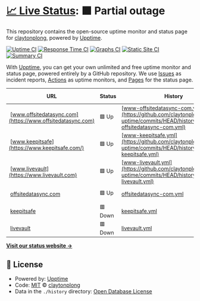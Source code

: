 # [📈 Live Status](https://uptime.clong.us): <!--live status--> **🟧 Partial outage**

This repository contains the open-source uptime monitor and status page for [claytonplong](https://uptime.clong.us), powered by [Upptime](https://github.com/upptime/upptime).

[![Uptime CI](https://github.com/claytonplong/backup-uptime/workflows/Uptime%20CI/badge.svg)](https://github.com/claytonplong/backup-uptime/actions?query=workflow%3A%22Uptime+CI%22)
[![Response Time CI](https://github.com/claytonplong/backup-uptime/workflows/Response%20Time%20CI/badge.svg)](https://github.com/claytonplong/backup-uptime/actions?query=workflow%3A%22Response+Time+CI%22)
[![Graphs CI](https://github.com/claytonplong/backup-uptime/workflows/Graphs%20CI/badge.svg)](https://github.com/claytonplong/backup-uptime/actions?query=workflow%3A%22Graphs+CI%22)
[![Static Site CI](https://github.com/claytonplong/backup-uptime/workflows/Static%20Site%20CI/badge.svg)](https://github.com/claytonplong/backup-uptime/actions?query=workflow%3A%22Static+Site+CI%22)
[![Summary CI](https://github.com/claytonplong/backup-uptime/workflows/Summary%20CI/badge.svg)](https://github.com/claytonplong/backup-uptime/actions?query=workflow%3A%22Summary+CI%22)

With [Upptime](https://upptime.js.org), you can get your own unlimited and free uptime monitor and status page, powered entirely by a GitHub repository. We use [Issues](https://github.com/claytonplong/backup-uptime/issues) as incident reports, [Actions](https://github.com/claytonplong/backup-uptime/actions) as uptime monitors, and [Pages](https://uptime.clong.us) for the status page.

<!--start: status pages-->
<!-- This summary is generated by Upptime (https://github.com/upptime/upptime) -->
<!-- Do not edit this manually, your changes will be overwritten -->
<!-- prettier-ignore -->
| URL | Status | History | Response Time | Uptime |
| --- | ------ | ------- | ------------- | ------ |
| <img alt="" src="https://icons.duckduckgo.com/ip3/www.offsitedatasync.com.ico" height="13"> [www.offsitedatasync.com](https://www.offsitedatasync.com) | 🟩 Up | [www-offsitedatasync-com.yml](https://github.com/claytonplong/backup-uptime/commits/HEAD/history/www-offsitedatasync-com.yml) | <details><summary><img alt="Response time graph" src="./graphs/www-offsitedatasync-com/response-time-week.png" height="20"> 3352ms</summary><br><a href="https://uptime.clong.us/history/www-offsitedatasync-com"><img alt="Response time 1633" src="https://img.shields.io/endpoint?url=https%3A%2F%2Fraw.githubusercontent.com%2Fclaytonplong%2Fbackup-uptime%2FHEAD%2Fapi%2Fwww-offsitedatasync-com%2Fresponse-time.json"></a><br><a href="https://uptime.clong.us/history/www-offsitedatasync-com"><img alt="24-hour response time 4351" src="https://img.shields.io/endpoint?url=https%3A%2F%2Fraw.githubusercontent.com%2Fclaytonplong%2Fbackup-uptime%2FHEAD%2Fapi%2Fwww-offsitedatasync-com%2Fresponse-time-day.json"></a><br><a href="https://uptime.clong.us/history/www-offsitedatasync-com"><img alt="7-day response time 3352" src="https://img.shields.io/endpoint?url=https%3A%2F%2Fraw.githubusercontent.com%2Fclaytonplong%2Fbackup-uptime%2FHEAD%2Fapi%2Fwww-offsitedatasync-com%2Fresponse-time-week.json"></a><br><a href="https://uptime.clong.us/history/www-offsitedatasync-com"><img alt="30-day response time 2701" src="https://img.shields.io/endpoint?url=https%3A%2F%2Fraw.githubusercontent.com%2Fclaytonplong%2Fbackup-uptime%2FHEAD%2Fapi%2Fwww-offsitedatasync-com%2Fresponse-time-month.json"></a><br><a href="https://uptime.clong.us/history/www-offsitedatasync-com"><img alt="1-year response time 1825" src="https://img.shields.io/endpoint?url=https%3A%2F%2Fraw.githubusercontent.com%2Fclaytonplong%2Fbackup-uptime%2FHEAD%2Fapi%2Fwww-offsitedatasync-com%2Fresponse-time-year.json"></a></details> | <details><summary><a href="https://uptime.clong.us/history/www-offsitedatasync-com">100.00%</a></summary><a href="https://uptime.clong.us/history/www-offsitedatasync-com"><img alt="All-time uptime 99.86%" src="https://img.shields.io/endpoint?url=https%3A%2F%2Fraw.githubusercontent.com%2Fclaytonplong%2Fbackup-uptime%2FHEAD%2Fapi%2Fwww-offsitedatasync-com%2Fuptime.json"></a><br><a href="https://uptime.clong.us/history/www-offsitedatasync-com"><img alt="24-hour uptime 100.00%" src="https://img.shields.io/endpoint?url=https%3A%2F%2Fraw.githubusercontent.com%2Fclaytonplong%2Fbackup-uptime%2FHEAD%2Fapi%2Fwww-offsitedatasync-com%2Fuptime-day.json"></a><br><a href="https://uptime.clong.us/history/www-offsitedatasync-com"><img alt="7-day uptime 100.00%" src="https://img.shields.io/endpoint?url=https%3A%2F%2Fraw.githubusercontent.com%2Fclaytonplong%2Fbackup-uptime%2FHEAD%2Fapi%2Fwww-offsitedatasync-com%2Fuptime-week.json"></a><br><a href="https://uptime.clong.us/history/www-offsitedatasync-com"><img alt="30-day uptime 99.32%" src="https://img.shields.io/endpoint?url=https%3A%2F%2Fraw.githubusercontent.com%2Fclaytonplong%2Fbackup-uptime%2FHEAD%2Fapi%2Fwww-offsitedatasync-com%2Fuptime-month.json"></a><br><a href="https://uptime.clong.us/history/www-offsitedatasync-com"><img alt="1-year uptime 99.81%" src="https://img.shields.io/endpoint?url=https%3A%2F%2Fraw.githubusercontent.com%2Fclaytonplong%2Fbackup-uptime%2FHEAD%2Fapi%2Fwww-offsitedatasync-com%2Fuptime-year.json"></a></details>
| <img alt="" src="https://icons.duckduckgo.com/ip3/www.keepitsafe.com.ico" height="13"> [www.keepitsafe](https://www.keepitsafe.com/) | 🟩 Up | [www-keepitsafe.yml](https://github.com/claytonplong/backup-uptime/commits/HEAD/history/www-keepitsafe.yml) | <details><summary><img alt="Response time graph" src="./graphs/www-keepitsafe/response-time-week.png" height="20"> 295ms</summary><br><a href="https://uptime.clong.us/history/www-keepitsafe"><img alt="Response time 599" src="https://img.shields.io/endpoint?url=https%3A%2F%2Fraw.githubusercontent.com%2Fclaytonplong%2Fbackup-uptime%2FHEAD%2Fapi%2Fwww-keepitsafe%2Fresponse-time.json"></a><br><a href="https://uptime.clong.us/history/www-keepitsafe"><img alt="24-hour response time 219" src="https://img.shields.io/endpoint?url=https%3A%2F%2Fraw.githubusercontent.com%2Fclaytonplong%2Fbackup-uptime%2FHEAD%2Fapi%2Fwww-keepitsafe%2Fresponse-time-day.json"></a><br><a href="https://uptime.clong.us/history/www-keepitsafe"><img alt="7-day response time 295" src="https://img.shields.io/endpoint?url=https%3A%2F%2Fraw.githubusercontent.com%2Fclaytonplong%2Fbackup-uptime%2FHEAD%2Fapi%2Fwww-keepitsafe%2Fresponse-time-week.json"></a><br><a href="https://uptime.clong.us/history/www-keepitsafe"><img alt="30-day response time 684" src="https://img.shields.io/endpoint?url=https%3A%2F%2Fraw.githubusercontent.com%2Fclaytonplong%2Fbackup-uptime%2FHEAD%2Fapi%2Fwww-keepitsafe%2Fresponse-time-month.json"></a><br><a href="https://uptime.clong.us/history/www-keepitsafe"><img alt="1-year response time 588" src="https://img.shields.io/endpoint?url=https%3A%2F%2Fraw.githubusercontent.com%2Fclaytonplong%2Fbackup-uptime%2FHEAD%2Fapi%2Fwww-keepitsafe%2Fresponse-time-year.json"></a></details> | <details><summary><a href="https://uptime.clong.us/history/www-keepitsafe">100.00%</a></summary><a href="https://uptime.clong.us/history/www-keepitsafe"><img alt="All-time uptime 100.00%" src="https://img.shields.io/endpoint?url=https%3A%2F%2Fraw.githubusercontent.com%2Fclaytonplong%2Fbackup-uptime%2FHEAD%2Fapi%2Fwww-keepitsafe%2Fuptime.json"></a><br><a href="https://uptime.clong.us/history/www-keepitsafe"><img alt="24-hour uptime 100.00%" src="https://img.shields.io/endpoint?url=https%3A%2F%2Fraw.githubusercontent.com%2Fclaytonplong%2Fbackup-uptime%2FHEAD%2Fapi%2Fwww-keepitsafe%2Fuptime-day.json"></a><br><a href="https://uptime.clong.us/history/www-keepitsafe"><img alt="7-day uptime 100.00%" src="https://img.shields.io/endpoint?url=https%3A%2F%2Fraw.githubusercontent.com%2Fclaytonplong%2Fbackup-uptime%2FHEAD%2Fapi%2Fwww-keepitsafe%2Fuptime-week.json"></a><br><a href="https://uptime.clong.us/history/www-keepitsafe"><img alt="30-day uptime 100.00%" src="https://img.shields.io/endpoint?url=https%3A%2F%2Fraw.githubusercontent.com%2Fclaytonplong%2Fbackup-uptime%2FHEAD%2Fapi%2Fwww-keepitsafe%2Fuptime-month.json"></a><br><a href="https://uptime.clong.us/history/www-keepitsafe"><img alt="1-year uptime 100.00%" src="https://img.shields.io/endpoint?url=https%3A%2F%2Fraw.githubusercontent.com%2Fclaytonplong%2Fbackup-uptime%2FHEAD%2Fapi%2Fwww-keepitsafe%2Fuptime-year.json"></a></details>
| <img alt="" src="https://icons.duckduckgo.com/ip3/www.livevault.com.ico" height="13"> [www.livevault](https://www.livevault.com) | 🟩 Up | [www-livevault.yml](https://github.com/claytonplong/backup-uptime/commits/HEAD/history/www-livevault.yml) | <details><summary><img alt="Response time graph" src="./graphs/www-livevault/response-time-week.png" height="20"> 424ms</summary><br><a href="https://uptime.clong.us/history/www-livevault"><img alt="Response time 734" src="https://img.shields.io/endpoint?url=https%3A%2F%2Fraw.githubusercontent.com%2Fclaytonplong%2Fbackup-uptime%2FHEAD%2Fapi%2Fwww-livevault%2Fresponse-time.json"></a><br><a href="https://uptime.clong.us/history/www-livevault"><img alt="24-hour response time 348" src="https://img.shields.io/endpoint?url=https%3A%2F%2Fraw.githubusercontent.com%2Fclaytonplong%2Fbackup-uptime%2FHEAD%2Fapi%2Fwww-livevault%2Fresponse-time-day.json"></a><br><a href="https://uptime.clong.us/history/www-livevault"><img alt="7-day response time 424" src="https://img.shields.io/endpoint?url=https%3A%2F%2Fraw.githubusercontent.com%2Fclaytonplong%2Fbackup-uptime%2FHEAD%2Fapi%2Fwww-livevault%2Fresponse-time-week.json"></a><br><a href="https://uptime.clong.us/history/www-livevault"><img alt="30-day response time 329" src="https://img.shields.io/endpoint?url=https%3A%2F%2Fraw.githubusercontent.com%2Fclaytonplong%2Fbackup-uptime%2FHEAD%2Fapi%2Fwww-livevault%2Fresponse-time-month.json"></a><br><a href="https://uptime.clong.us/history/www-livevault"><img alt="1-year response time 446" src="https://img.shields.io/endpoint?url=https%3A%2F%2Fraw.githubusercontent.com%2Fclaytonplong%2Fbackup-uptime%2FHEAD%2Fapi%2Fwww-livevault%2Fresponse-time-year.json"></a></details> | <details><summary><a href="https://uptime.clong.us/history/www-livevault">99.18%</a></summary><a href="https://uptime.clong.us/history/www-livevault"><img alt="All-time uptime 99.89%" src="https://img.shields.io/endpoint?url=https%3A%2F%2Fraw.githubusercontent.com%2Fclaytonplong%2Fbackup-uptime%2FHEAD%2Fapi%2Fwww-livevault%2Fuptime.json"></a><br><a href="https://uptime.clong.us/history/www-livevault"><img alt="24-hour uptime 100.00%" src="https://img.shields.io/endpoint?url=https%3A%2F%2Fraw.githubusercontent.com%2Fclaytonplong%2Fbackup-uptime%2FHEAD%2Fapi%2Fwww-livevault%2Fuptime-day.json"></a><br><a href="https://uptime.clong.us/history/www-livevault"><img alt="7-day uptime 99.18%" src="https://img.shields.io/endpoint?url=https%3A%2F%2Fraw.githubusercontent.com%2Fclaytonplong%2Fbackup-uptime%2FHEAD%2Fapi%2Fwww-livevault%2Fuptime-week.json"></a><br><a href="https://uptime.clong.us/history/www-livevault"><img alt="30-day uptime 99.53%" src="https://img.shields.io/endpoint?url=https%3A%2F%2Fraw.githubusercontent.com%2Fclaytonplong%2Fbackup-uptime%2FHEAD%2Fapi%2Fwww-livevault%2Fuptime-month.json"></a><br><a href="https://uptime.clong.us/history/www-livevault"><img alt="1-year uptime 99.85%" src="https://img.shields.io/endpoint?url=https%3A%2F%2Fraw.githubusercontent.com%2Fclaytonplong%2Fbackup-uptime%2FHEAD%2Fapi%2Fwww-livevault%2Fuptime-year.json"></a></details>
| <img alt="" src="https://icons.duckduckgo.com/ip3/offsitedatasync.com.ico" height="13"> [offsitedatasync.com](https://offsitedatasync.com) | 🟩 Up | [offsitedatasync-com.yml](https://github.com/claytonplong/backup-uptime/commits/HEAD/history/offsitedatasync-com.yml) | <details><summary><img alt="Response time graph" src="./graphs/offsitedatasync-com/response-time-week.png" height="20"> 1674ms</summary><br><a href="https://uptime.clong.us/history/offsitedatasync-com"><img alt="Response time 1500" src="https://img.shields.io/endpoint?url=https%3A%2F%2Fraw.githubusercontent.com%2Fclaytonplong%2Fbackup-uptime%2FHEAD%2Fapi%2Foffsitedatasync-com%2Fresponse-time.json"></a><br><a href="https://uptime.clong.us/history/offsitedatasync-com"><img alt="24-hour response time 2474" src="https://img.shields.io/endpoint?url=https%3A%2F%2Fraw.githubusercontent.com%2Fclaytonplong%2Fbackup-uptime%2FHEAD%2Fapi%2Foffsitedatasync-com%2Fresponse-time-day.json"></a><br><a href="https://uptime.clong.us/history/offsitedatasync-com"><img alt="7-day response time 1674" src="https://img.shields.io/endpoint?url=https%3A%2F%2Fraw.githubusercontent.com%2Fclaytonplong%2Fbackup-uptime%2FHEAD%2Fapi%2Foffsitedatasync-com%2Fresponse-time-week.json"></a><br><a href="https://uptime.clong.us/history/offsitedatasync-com"><img alt="30-day response time 1814" src="https://img.shields.io/endpoint?url=https%3A%2F%2Fraw.githubusercontent.com%2Fclaytonplong%2Fbackup-uptime%2FHEAD%2Fapi%2Foffsitedatasync-com%2Fresponse-time-month.json"></a><br><a href="https://uptime.clong.us/history/offsitedatasync-com"><img alt="1-year response time 1650" src="https://img.shields.io/endpoint?url=https%3A%2F%2Fraw.githubusercontent.com%2Fclaytonplong%2Fbackup-uptime%2FHEAD%2Fapi%2Foffsitedatasync-com%2Fresponse-time-year.json"></a></details> | <details><summary><a href="https://uptime.clong.us/history/offsitedatasync-com">100.00%</a></summary><a href="https://uptime.clong.us/history/offsitedatasync-com"><img alt="All-time uptime 82.76%" src="https://img.shields.io/endpoint?url=https%3A%2F%2Fraw.githubusercontent.com%2Fclaytonplong%2Fbackup-uptime%2FHEAD%2Fapi%2Foffsitedatasync-com%2Fuptime.json"></a><br><a href="https://uptime.clong.us/history/offsitedatasync-com"><img alt="24-hour uptime 100.00%" src="https://img.shields.io/endpoint?url=https%3A%2F%2Fraw.githubusercontent.com%2Fclaytonplong%2Fbackup-uptime%2FHEAD%2Fapi%2Foffsitedatasync-com%2Fuptime-day.json"></a><br><a href="https://uptime.clong.us/history/offsitedatasync-com"><img alt="7-day uptime 100.00%" src="https://img.shields.io/endpoint?url=https%3A%2F%2Fraw.githubusercontent.com%2Fclaytonplong%2Fbackup-uptime%2FHEAD%2Fapi%2Foffsitedatasync-com%2Fuptime-week.json"></a><br><a href="https://uptime.clong.us/history/offsitedatasync-com"><img alt="30-day uptime 99.65%" src="https://img.shields.io/endpoint?url=https%3A%2F%2Fraw.githubusercontent.com%2Fclaytonplong%2Fbackup-uptime%2FHEAD%2Fapi%2Foffsitedatasync-com%2Fuptime-month.json"></a><br><a href="https://uptime.clong.us/history/offsitedatasync-com"><img alt="1-year uptime 85.03%" src="https://img.shields.io/endpoint?url=https%3A%2F%2Fraw.githubusercontent.com%2Fclaytonplong%2Fbackup-uptime%2FHEAD%2Fapi%2Foffsitedatasync-com%2Fuptime-year.json"></a></details>
| <img alt="" src="https://icons.duckduckgo.com/ip3/keepitsafe.com.ico" height="13"> [keepitsafe](https://keepitsafe.com/) | 🟥 Down | [keepitsafe.yml](https://github.com/claytonplong/backup-uptime/commits/HEAD/history/keepitsafe.yml) | <details><summary><img alt="Response time graph" src="./graphs/keepitsafe/response-time-week.png" height="20"> 0ms</summary><br><a href="https://uptime.clong.us/history/keepitsafe"><img alt="Response time 440" src="https://img.shields.io/endpoint?url=https%3A%2F%2Fraw.githubusercontent.com%2Fclaytonplong%2Fbackup-uptime%2FHEAD%2Fapi%2Fkeepitsafe%2Fresponse-time.json"></a><br><a href="https://uptime.clong.us/history/keepitsafe"><img alt="24-hour response time 0" src="https://img.shields.io/endpoint?url=https%3A%2F%2Fraw.githubusercontent.com%2Fclaytonplong%2Fbackup-uptime%2FHEAD%2Fapi%2Fkeepitsafe%2Fresponse-time-day.json"></a><br><a href="https://uptime.clong.us/history/keepitsafe"><img alt="7-day response time 0" src="https://img.shields.io/endpoint?url=https%3A%2F%2Fraw.githubusercontent.com%2Fclaytonplong%2Fbackup-uptime%2FHEAD%2Fapi%2Fkeepitsafe%2Fresponse-time-week.json"></a><br><a href="https://uptime.clong.us/history/keepitsafe"><img alt="30-day response time 397" src="https://img.shields.io/endpoint?url=https%3A%2F%2Fraw.githubusercontent.com%2Fclaytonplong%2Fbackup-uptime%2FHEAD%2Fapi%2Fkeepitsafe%2Fresponse-time-month.json"></a><br><a href="https://uptime.clong.us/history/keepitsafe"><img alt="1-year response time 443" src="https://img.shields.io/endpoint?url=https%3A%2F%2Fraw.githubusercontent.com%2Fclaytonplong%2Fbackup-uptime%2FHEAD%2Fapi%2Fkeepitsafe%2Fresponse-time-year.json"></a></details> | <details><summary><a href="https://uptime.clong.us/history/keepitsafe">0.00%</a></summary><a href="https://uptime.clong.us/history/keepitsafe"><img alt="All-time uptime 93.09%" src="https://img.shields.io/endpoint?url=https%3A%2F%2Fraw.githubusercontent.com%2Fclaytonplong%2Fbackup-uptime%2FHEAD%2Fapi%2Fkeepitsafe%2Fuptime.json"></a><br><a href="https://uptime.clong.us/history/keepitsafe"><img alt="24-hour uptime 0.00%" src="https://img.shields.io/endpoint?url=https%3A%2F%2Fraw.githubusercontent.com%2Fclaytonplong%2Fbackup-uptime%2FHEAD%2Fapi%2Fkeepitsafe%2Fuptime-day.json"></a><br><a href="https://uptime.clong.us/history/keepitsafe"><img alt="7-day uptime 0.00%" src="https://img.shields.io/endpoint?url=https%3A%2F%2Fraw.githubusercontent.com%2Fclaytonplong%2Fbackup-uptime%2FHEAD%2Fapi%2Fkeepitsafe%2Fuptime-week.json"></a><br><a href="https://uptime.clong.us/history/keepitsafe"><img alt="30-day uptime 34.65%" src="https://img.shields.io/endpoint?url=https%3A%2F%2Fraw.githubusercontent.com%2Fclaytonplong%2Fbackup-uptime%2FHEAD%2Fapi%2Fkeepitsafe%2Fuptime-month.json"></a><br><a href="https://uptime.clong.us/history/keepitsafe"><img alt="1-year uptime 94.55%" src="https://img.shields.io/endpoint?url=https%3A%2F%2Fraw.githubusercontent.com%2Fclaytonplong%2Fbackup-uptime%2FHEAD%2Fapi%2Fkeepitsafe%2Fuptime-year.json"></a></details>
| <img alt="" src="https://icons.duckduckgo.com/ip3/livevault.com.ico" height="13"> [livevault](https://livevault.com) | 🟥 Down | [livevault.yml](https://github.com/claytonplong/backup-uptime/commits/HEAD/history/livevault.yml) | <details><summary><img alt="Response time graph" src="./graphs/livevault/response-time-week.png" height="20"> 386ms</summary><br><a href="https://uptime.clong.us/history/livevault"><img alt="Response time 503" src="https://img.shields.io/endpoint?url=https%3A%2F%2Fraw.githubusercontent.com%2Fclaytonplong%2Fbackup-uptime%2FHEAD%2Fapi%2Flivevault%2Fresponse-time.json"></a><br><a href="https://uptime.clong.us/history/livevault"><img alt="24-hour response time 357" src="https://img.shields.io/endpoint?url=https%3A%2F%2Fraw.githubusercontent.com%2Fclaytonplong%2Fbackup-uptime%2FHEAD%2Fapi%2Flivevault%2Fresponse-time-day.json"></a><br><a href="https://uptime.clong.us/history/livevault"><img alt="7-day response time 386" src="https://img.shields.io/endpoint?url=https%3A%2F%2Fraw.githubusercontent.com%2Fclaytonplong%2Fbackup-uptime%2FHEAD%2Fapi%2Flivevault%2Fresponse-time-week.json"></a><br><a href="https://uptime.clong.us/history/livevault"><img alt="30-day response time 397" src="https://img.shields.io/endpoint?url=https%3A%2F%2Fraw.githubusercontent.com%2Fclaytonplong%2Fbackup-uptime%2FHEAD%2Fapi%2Flivevault%2Fresponse-time-month.json"></a><br><a href="https://uptime.clong.us/history/livevault"><img alt="1-year response time 459" src="https://img.shields.io/endpoint?url=https%3A%2F%2Fraw.githubusercontent.com%2Fclaytonplong%2Fbackup-uptime%2FHEAD%2Fapi%2Flivevault%2Fresponse-time-year.json"></a></details> | <details><summary><a href="https://uptime.clong.us/history/livevault">55.43%</a></summary><a href="https://uptime.clong.us/history/livevault"><img alt="All-time uptime 99.30%" src="https://img.shields.io/endpoint?url=https%3A%2F%2Fraw.githubusercontent.com%2Fclaytonplong%2Fbackup-uptime%2FHEAD%2Fapi%2Flivevault%2Fuptime.json"></a><br><a href="https://uptime.clong.us/history/livevault"><img alt="24-hour uptime 46.48%" src="https://img.shields.io/endpoint?url=https%3A%2F%2Fraw.githubusercontent.com%2Fclaytonplong%2Fbackup-uptime%2FHEAD%2Fapi%2Flivevault%2Fuptime-day.json"></a><br><a href="https://uptime.clong.us/history/livevault"><img alt="7-day uptime 55.43%" src="https://img.shields.io/endpoint?url=https%3A%2F%2Fraw.githubusercontent.com%2Fclaytonplong%2Fbackup-uptime%2FHEAD%2Fapi%2Flivevault%2Fuptime-week.json"></a><br><a href="https://uptime.clong.us/history/livevault"><img alt="30-day uptime 88.80%" src="https://img.shields.io/endpoint?url=https%3A%2F%2Fraw.githubusercontent.com%2Fclaytonplong%2Fbackup-uptime%2FHEAD%2Fapi%2Flivevault%2Fuptime-month.json"></a><br><a href="https://uptime.clong.us/history/livevault"><img alt="1-year uptime 99.07%" src="https://img.shields.io/endpoint?url=https%3A%2F%2Fraw.githubusercontent.com%2Fclaytonplong%2Fbackup-uptime%2FHEAD%2Fapi%2Flivevault%2Fuptime-year.json"></a></details>

<!--end: status pages-->

[**Visit our status website →**](https://uptime.clong.us)

## 📄 License

- Powered by: [Upptime](https://github.com/upptime/upptime)
- Code: [MIT](./LICENSE) © [claytonplong](https://uptime.clong.us)
- Data in the `./history` directory: [Open Database License](https://opendatacommons.org/licenses/odbl/1-0/)
